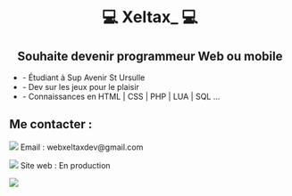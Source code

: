 <h1 align="center">💻 Xeltax_ 💻</h1>

<h2 align="center">Souhaite devenir programmeur Web ou mobile</h2>
<ul>
<li> - Étudiant à Sup Avenir St Ursulle  
<li> - Dev sur les jeux pour le plaisir  
<li> - Connaissances en HTML | CSS | PHP | LUA | SQL ...  
</ul>

<h2>Me contacter :</h2>
<p><img src="https://img.icons8.com/color/16/000000/gmail--v1.png"/> Email : webxeltaxdev@gmail.com</p>
<p><img src="https://img.icons8.com/fluency/16/000000/web.png"/> Site web : En production</p>
<a href="https://discord.gg/VqEm6UmSXt"><img src="https://img.icons8.com/fluency/16/000000/discord-new-logo.png"/></a>